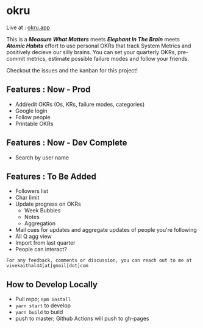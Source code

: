 # okru 
Live at : [okru.app](https://okru.app)

This is a ***Measure What Matters*** meets ***Elephant In The Brain*** meets ***Atomic Habits*** effort to use personal OKRs that track System Metrics and positively decieve our silly brains. You can set your quarterly OKRs, pre-commit metrics, estimate possible failure modes and follow your friends.

Checkout the issues and the kanban for this project!

## Features : Now - Prod
- Add/edit OKRs (Os, KRs, failure modes, categories)
- Google login
- Follow people
- Printable OKRs

## Features : Now - Dev Complete
- Search by user name

## Features : To Be Added
- Followers list
- Char limit
- Update progress on OKRs
    - Week Bubbles
    - Notes
    - Aggregation 
- Mail cues for updates and aggregate updates of people you're following
- All Q agg view
- Import from last quarter
- People can interact?

```
For any feedback, comments or discussion, you can reach out to me at vivekaithal44[at]gmail[dot]com
```

## How to Develop Locally
- Pull repo; `npm install`
- `yarn start` to develop
- `yarn build` to build
- push to master; Github Actions will push to gh-pages